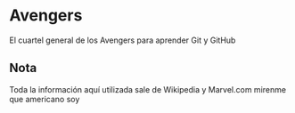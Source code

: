 # Avengers

El cuartel general de los Avengers para aprender Git y GitHub

## Nota
Toda la información aquí utilizada sale de Wikipedia y Marvel.com mirenme que americano soy
